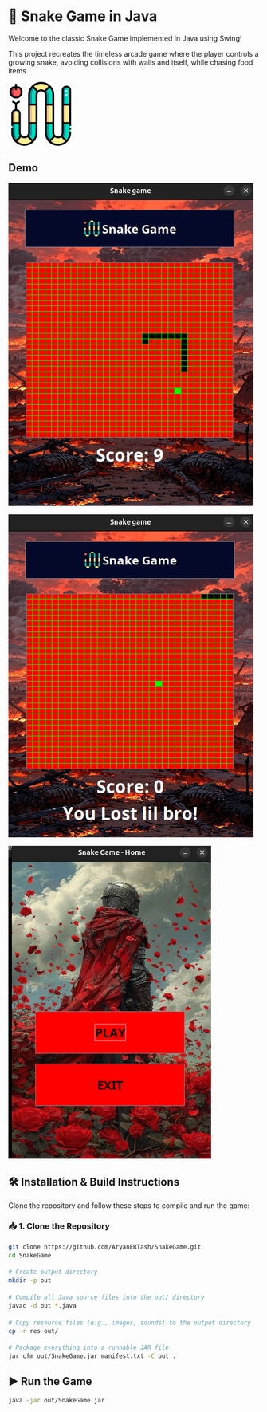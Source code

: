 
# 🐍 Snake Game in Java

Welcome to the classic Snake Game implemented in Java using Swing!

This project recreates the timeless arcade game where the player controls a growing snake, avoiding collisions with walls and itself, while chasing food items.


![Snake Game | AryanERTash](res/images/snake.png)
## Demo



![Snake Game | AryanERTash](res/images/demo1.png)


![Snake Game | AryanERTash](res/images/demo2.png)


![Snake Game | AryanERTash](res/images/demo3.png)
## 🛠️ Installation & Build Instructions

Clone the repository and follow these steps to compile and run the game:

### 📥 1. Clone the Repository

```bash
git clone https://github.com/AryanERTash/SnakeGame.git
cd SnakeGame

# Create output directory
mkdir -p out

# Compile all Java source files into the out/ directory
javac -d out *.java

# Copy resource files (e.g., images, sounds) to the output directory
cp -r res out/

# Package everything into a runnable JAR file
jar cfm out/SnakeGame.jar manifest.txt -C out .

```

## ▶️ Run the Game


```bash
java -jar out/SnakeGame.jar
